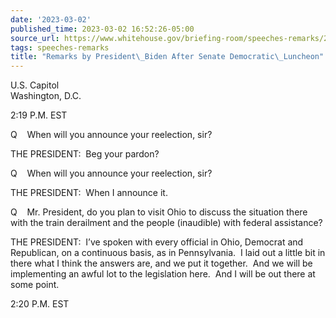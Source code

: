 ```yaml
---
date: '2023-03-02'
published_time: 2023-03-02 16:52:26-05:00
source_url: https://www.whitehouse.gov/briefing-room/speeches-remarks/2023/03/02/remarks-by-president-biden-after-senate-democratic-luncheon/
tags: speeches-remarks
title: "Remarks by President\_Biden After Senate Democratic\_Luncheon"
---
```

 
U.S. Capitol  
Washington, D.C.

2:19 P.M. EST

Q    When will you announce your reelection, sir?  
  
THE PRESIDENT:  Beg your pardon?  
  
Q    When will you announce your reelection, sir?  
  
THE PRESIDENT:  When I announce it.  
  
Q    Mr. President, do you plan to visit Ohio to discuss the situation
there with the train derailment and the people (inaudible) with federal
assistance?  
  
THE PRESIDENT:  I’ve spoken with every official in Ohio, Democrat and
Republican, on a continuous basis, as in Pennsylvania.  I laid out a
little bit in there what I think the answers are, and we put it
together.  And we will be implementing an awful lot to the legislation
here.  And I will be out there at some point.  
  
2:20 P.M. EST 
